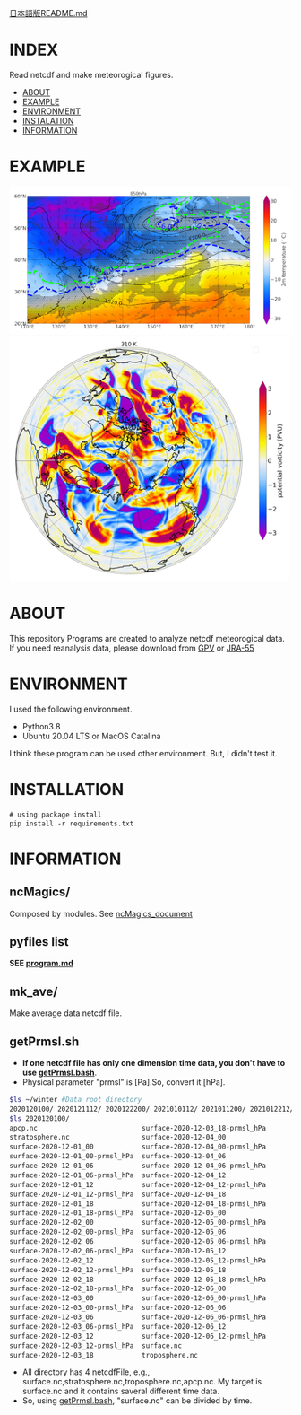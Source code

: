[日本語版README.md](./README.md)
# INDEX
Read netcdf and make meteorogical figures.

- [ABOUT](#ABOUT)
- [EXAMPLE](#EXAMPLE)
- [ENVIRONMENT](#ABOUT)
- [INSTALATION](#INSTARATION)
- [INFORMATION](#INFORMATION)

# EXAMPLE
![example](./example/example.png)
<img src="example/example_nh.png" width="500">

# ABOUT
This repository Programs are created to analyze netcdf meteorogical data.
If you need reanalysis data, please download from [GPV](http://database.rish.kyoto-u.ac.jp/arch/glob-atmos/) or [JRA-55](https://auth.diasjp.net/cas/login?service=https%3A%2F%2Fdata.diasjp.net%2Fdl%2Fstorages%2Ffilelist%2Fdataset%3A204%2Flang%3Aja)

# ENVIRONMENT
I used the following environment.
- Python3.8
- Ubuntu 20.04 LTS or MacOS Catalina

I think these program can be used other environment. But, I didn't test it.

# INSTALLATION

```shell
# using package install
pip install -r requirements.txt
```

# INFORMATION
## ncMagics/
Composed by modules. See [ncMagics_document](./ncmagics/README.md)
## pyfiles list
**SEE [program.md](./program.md)**

## mk_ave/
Make average data netcdf file.

## getPrmsl.sh
- **If one netcdf file has only one dimension time data, you don't have to use [getPrmsl.bash](./getPrmsl.bash)**.
- Physical parameter "prmsl" is [Pa].So, convert it [hPa].

```bash
$ls ~/winter #Data root directory
2020120100/ 2020121112/ 2020122200/ 2021010112/ 2021011200/ 2021012212/ ...
$ls 2020120100/
apcp.nc                          surface-2020-12-03_18-prmsl_hPa
stratosphere.nc                  surface-2020-12-04_00
surface-2020-12-01_00            surface-2020-12-04_00-prmsl_hPa
surface-2020-12-01_00-prmsl_hPa  surface-2020-12-04_06
surface-2020-12-01_06            surface-2020-12-04_06-prmsl_hPa
surface-2020-12-01_06-prmsl_hPa  surface-2020-12-04_12
surface-2020-12-01_12            surface-2020-12-04_12-prmsl_hPa
surface-2020-12-01_12-prmsl_hPa  surface-2020-12-04_18
surface-2020-12-01_18            surface-2020-12-04_18-prmsl_hPa
surface-2020-12-01_18-prmsl_hPa  surface-2020-12-05_00
surface-2020-12-02_00            surface-2020-12-05_00-prmsl_hPa
surface-2020-12-02_00-prmsl_hPa  surface-2020-12-05_06
surface-2020-12-02_06            surface-2020-12-05_06-prmsl_hPa
surface-2020-12-02_06-prmsl_hPa  surface-2020-12-05_12
surface-2020-12-02_12            surface-2020-12-05_12-prmsl_hPa
surface-2020-12-02_12-prmsl_hPa  surface-2020-12-05_18
surface-2020-12-02_18            surface-2020-12-05_18-prmsl_hPa
surface-2020-12-02_18-prmsl_hPa  surface-2020-12-06_00
surface-2020-12-03_00            surface-2020-12-06_00-prmsl_hPa
surface-2020-12-03_00-prmsl_hPa  surface-2020-12-06_06
surface-2020-12-03_06            surface-2020-12-06_06-prmsl_hPa
surface-2020-12-03_06-prmsl_hPa  surface-2020-12-06_12
surface-2020-12-03_12            surface-2020-12-06_12-prmsl_hPa
surface-2020-12-03_12-prmsl_hPa  surface.nc
surface-2020-12-03_18            troposphere.nc
```
- All directory has 4 netcdfFile, e.g., surface.nc,stratosphere.nc,troposphere.nc,apcp.nc. My target is surface.nc and it contains saveral different time data.
- So, using [getPrmsl.bash](./getPrmsl.bash), "surface.nc" can be divided by time.

